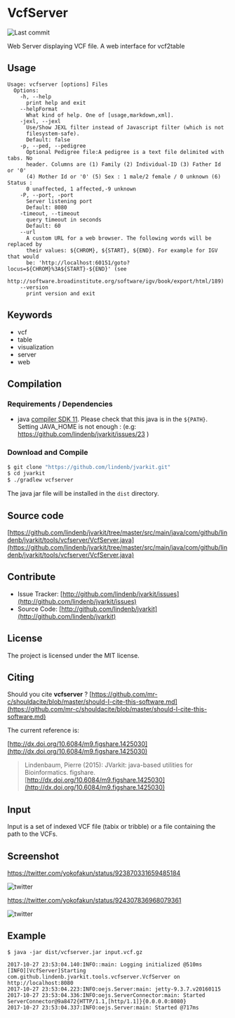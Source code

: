 # VcfServer

![Last commit](https://img.shields.io/github/last-commit/lindenb/jvarkit.png)

Web Server displaying VCF file. A web interface for vcf2table


## Usage

```
Usage: vcfserver [options] Files
  Options:
    -h, --help
      print help and exit
    --helpFormat
      What kind of help. One of [usage,markdown,xml].
    -jexl, --jexl
      Use/Show JEXL filter instead of Javascript filter (which is not 
      filesystem-safe). 
      Default: false
    -p, --ped, --pedigree
      Optional Pedigree file:A pedigree is a text file delimited with tabs. No 
      header. Columns are (1) Family (2) Individual-ID (3) Father Id or '0' 
      (4) Mother Id or '0' (5) Sex : 1 male/2 female / 0 unknown (6) Status : 
      0 unaffected, 1 affected,-9 unknown
    -P, --port, -port
      Server listening port
      Default: 8080
    -timeout, --timeout
      query timeout in seconds
      Default: 60
    --url
      A custom URL for a web browser. The following words will be replaced by 
      their values: ${CHROM}, ${START}, ${END}. For example for IGV that would 
      be: 'http://localhost:60151/goto?locus=${CHROM}%3A${START}-${END}' (see 
      http://software.broadinstitute.org/software/igv/book/export/html/189) 
    --version
      print version and exit

```


## Keywords

 * vcf
 * table
 * visualization
 * server
 * web


## Compilation

### Requirements / Dependencies

* java [compiler SDK 11](https://jdk.java.net/11/). Please check that this java is in the `${PATH}`. Setting JAVA_HOME is not enough : (e.g: https://github.com/lindenb/jvarkit/issues/23 )


### Download and Compile

```bash
$ git clone "https://github.com/lindenb/jvarkit.git"
$ cd jvarkit
$ ./gradlew vcfserver
```

The java jar file will be installed in the `dist` directory.

## Source code 

[https://github.com/lindenb/jvarkit/tree/master/src/main/java/com/github/lindenb/jvarkit/tools/vcfserver/VcfServer.java](https://github.com/lindenb/jvarkit/tree/master/src/main/java/com/github/lindenb/jvarkit/tools/vcfserver/VcfServer.java)


## Contribute

- Issue Tracker: [http://github.com/lindenb/jvarkit/issues](http://github.com/lindenb/jvarkit/issues)
- Source Code: [http://github.com/lindenb/jvarkit](http://github.com/lindenb/jvarkit)

## License

The project is licensed under the MIT license.

## Citing

Should you cite **vcfserver** ? [https://github.com/mr-c/shouldacite/blob/master/should-I-cite-this-software.md](https://github.com/mr-c/shouldacite/blob/master/should-I-cite-this-software.md)

The current reference is:

[http://dx.doi.org/10.6084/m9.figshare.1425030](http://dx.doi.org/10.6084/m9.figshare.1425030)

> Lindenbaum, Pierre (2015): JVarkit: java-based utilities for Bioinformatics. figshare.
> [http://dx.doi.org/10.6084/m9.figshare.1425030](http://dx.doi.org/10.6084/m9.figshare.1425030)


## Input

Input is a set of indexed VCF file (tabix or tribble) or a file containing the path to the VCFs.


## Screenshot

https://twitter.com/yokofakun/status/923870331659485184

![twitter](https://pbs.twimg.com/media/DNI-7GZX0AA41qF.jpg "Screenshot")

https://twitter.com/yokofakun/status/924307836968079361

![twitter](https://pbs.twimg.com/media/DNPNBdQWsAAF-5w.jpg "Screenshot")



## Example 

```
$ java -jar dist/vcfserver.jar input.vcf.gz

2017-10-27 23:53:04.140:INFO::main: Logging initialized @510ms
[INFO][VcfServer]Starting com.github.lindenb.jvarkit.tools.vcfserver.VcfServer on http://localhost:8080
2017-10-27 23:53:04.223:INFO:oejs.Server:main: jetty-9.3.7.v20160115
2017-10-27 23:53:04.336:INFO:oejs.ServerConnector:main: Started ServerConnector@9a8472{HTTP/1.1,[http/1.1]}{0.0.0.0:8080}
2017-10-27 23:53:04.337:INFO:oejs.Server:main: Started @717ms

```


